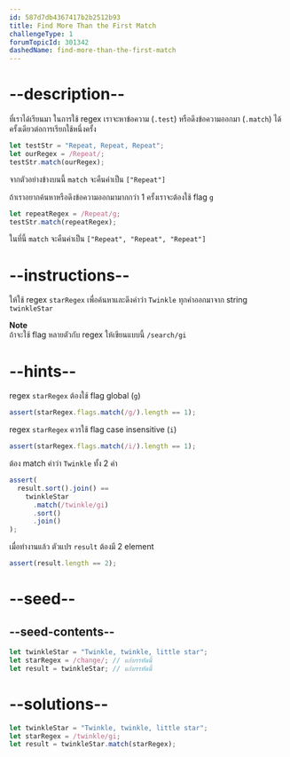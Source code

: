 ```yaml
---
id: 587d7db4367417b2b2512b93
title: Find More Than the First Match
challengeType: 1
forumTopicId: 301342
dashedName: find-more-than-the-first-match
---
```


# --description--

ที่เราได้เรียนมา ในการใช้ regex เราจะหาข้อความ (`.test`) หรือดึงข้อความออกมา (`.match`) ได้ครั้งเดียวต่อการเรียกใช้หนึ่งครั้ง

```js
let testStr = "Repeat, Repeat, Repeat";
let ourRegex = /Repeat/;
testStr.match(ourRegex);
```

จากตัวอย่างข้างบนนี้ `match` จะคืนค่าเป็น `["Repeat"]`

ถ้าเราอยากค้นหาหรือดึงข้อความออกมามากกว่า 1 ครั้งเราจะต้องใช้ flag `g`

```js
let repeatRegex = /Repeat/g;
testStr.match(repeatRegex);
```

ในที่นี้ `match` จะคืนค่าเป็น `["Repeat", "Repeat", "Repeat"]`

# --instructions--

ให้ใช้ regex `starRegex` เพื่อค้นหาและดึงคำว่า `Twinkle` ทุกคำออกมาจาก string `twinkleStar`

**Note**  
ถ้าจะใช้ flag หลายตัวกับ regex ให้เขียนแบบนี้ `/search/gi`

# --hints--

regex `starRegex` ต้องใช้ flag global (`g`)

```js
assert(starRegex.flags.match(/g/).length == 1);
```

regex `starRegex` ควรใช้ flag case insensitive (`i`)

```js
assert(starRegex.flags.match(/i/).length == 1);
```

ต้อง match คำว่า `Twinkle` ทั้ง 2 คำ

```js
assert(
  result.sort().join() ==
    twinkleStar
      .match(/twinkle/gi)
      .sort()
      .join()
);
```

เมื่อทำงานแล้ว ตัวแปร `result` ต้องมี 2 element

```js
assert(result.length == 2);
```

# --seed--

## --seed-contents--

```js
let twinkleStar = "Twinkle, twinkle, little star";
let starRegex = /change/; // แก้บรรทัดนี้
let result = twinkleStar; // แก้บรรทัดนี้
```

# --solutions--

```js
let twinkleStar = "Twinkle, twinkle, little star";
let starRegex = /twinkle/gi;
let result = twinkleStar.match(starRegex);
```
